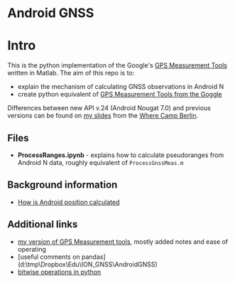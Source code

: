 Android GNSS
===

# Intro

This is the python implementation of the Google's [GPS Measurement Tools](https://github.com/google/gps-measurement-tools) written in Matlab.
The aim of this repo is to:

* explain the mechanism of calculating GNSS observations in Android N
* create python equivalent of [GPS Measurement Tools from the Goggle](https://github.com/google/gps-measurement-tools)

Differences between new API v.24 (Android Nougat 7.0) and previous versions can be found on [my slides](https://drive.google.com/file/d/0BytPQTDn3eCFZUNjOUF3RFpLTVk/view) from the [Where Camp Berlin](http://wherecamp.de/).


## Files

* **ProcessRanges.ipynb** - explains how to calculate pseudoranges from Android N data, roughly equivalent of `ProcessGnssMeas.m`


## Background information

* [How is Android position calculated](https://developer.android.com/guide/topics/location/strategies.html)


## Additional links

* [my version of GPS Measurement tools](https://github.com/DfAC/gps-measurement-tools), mostly added notes and ease of operating
* [useful comments on pandas](d:\tmp\Dropbox\Edu\ION_GNSS\AndroidGNSS\)
* [bitwise operations in python](https://wiki.python.org/moin/BitwiseOperators)